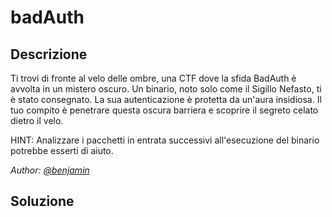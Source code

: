  # badAuth

## Descrizione
Ti trovi di fronte al velo delle ombre, una CTF dove la sfida BadAuth è avvolta in un mistero oscuro. Un binario, noto solo come il Sigillo Nefasto, ti è stato consegnato. La sua autenticazione è protetta da un'aura insidiosa. Il tuo compito è penetrare questa oscura barriera e scoprire il segreto celato dietro il velo.

HINT: Analizzare i pacchetti in entrata successivi all'esecuzione del binario potrebbe esserti di aiuto.

*Author: [@benjamin](https://github.com/b3nj4m1no)*

## Soluzione
